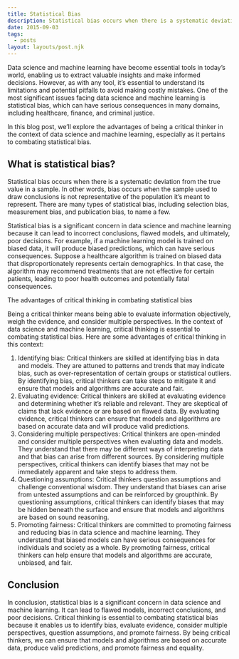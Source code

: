 ```yaml
---
title: Statistical Bias
description: Statistical bias occurs when there is a systematic deviation from the true value in a sample. In other words, bias occurs when the sample used to draw conclusions is not representative of the population it’s meant to represent. There are many types of statistical bias, including selection bias, measurement bias, and publication bias, to name a few.
date: 2015-09-03
tags:
  - posts
layout: layouts/post.njk
---
```


Data science and machine learning have become essential tools in today’s world, enabling us to extract valuable insights and make informed decisions. However, as with any tool, it’s essential to understand its limitations and potential pitfalls to avoid making costly mistakes. One of the most significant issues facing data science and machine learning is statistical bias, which can have serious consequences in many domains, including healthcare, finance, and criminal justice.

In this blog post, we’ll explore the advantages of being a critical thinker in the context of data science and machine learning, especially as it pertains to combating statistical bias.

## What is statistical bias?

Statistical bias occurs when there is a systematic deviation from the true value in a sample. In other words, bias occurs when the sample used to draw conclusions is not representative of the population it’s meant to represent. There are many types of statistical bias, including selection bias, measurement bias, and publication bias, to name a few.

Statistical bias is a significant concern in data science and machine learning because it can lead to incorrect conclusions, flawed models, and ultimately, poor decisions. For example, if a machine learning model is trained on biased data, it will produce biased predictions, which can have serious consequences. Suppose a healthcare algorithm is trained on biased data that disproportionately represents certain demographics. In that case, the algorithm may recommend treatments that are not effective for certain patients, leading to poor health outcomes and potentially fatal consequences.

The advantages of critical thinking in combating statistical bias

Being a critical thinker means being able to evaluate information objectively, weigh the evidence, and consider multiple perspectives. In the context of data science and machine learning, critical thinking is essential to combating statistical bias. Here are some advantages of critical thinking in this context:

1.  Identifying bias: Critical thinkers are skilled at identifying bias in data and models. They are attuned to patterns and trends that may indicate bias, such as over-representation of certain groups or statistical outliers. By identifying bias, critical thinkers can take steps to mitigate it and ensure that models and algorithms are accurate and fair.
2. Evaluating evidence: Critical thinkers are skilled at evaluating evidence and determining whether it’s reliable and relevant. They are skeptical of claims that lack evidence or are based on flawed data. By evaluating evidence, critical thinkers can ensure that models and algorithms are based on accurate data and will produce valid predictions.
3. Considering multiple perspectives: Critical thinkers are open-minded and consider multiple perspectives when evaluating data and models. They understand that there may be different ways of interpreting data and that bias can arise from different sources. By considering multiple perspectives, critical thinkers can identify biases that may not be immediately apparent and take steps to address them.
4. Questioning assumptions: Critical thinkers question assumptions and challenge conventional wisdom. They understand that biases can arise from untested assumptions and can be reinforced by groupthink. By questioning assumptions, critical thinkers can identify biases that may be hidden beneath the surface and ensure that models and algorithms are based on sound reasoning.
5. Promoting fairness: Critical thinkers are committed to promoting fairness and reducing bias in data science and machine learning. They understand that biased models can have serious consequences for individuals and society as a whole. By promoting fairness, critical thinkers can help ensure that models and algorithms are accurate, unbiased, and fair.

## Conclusion

In conclusion, statistical bias is a significant concern in data science and machine learning. It can lead to flawed models, incorrect conclusions, and poor decisions. Critical thinking is essential to combating statistical bias because it enables us to identify bias, evaluate evidence, consider multiple perspectives, question assumptions, and promote fairness. By being critical thinkers, we can ensure that models and algorithms are based on accurate data, produce valid predictions, and promote fairness and equality.
